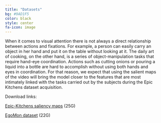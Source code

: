 ```yaml
---
title: "Datasets"
bg: #9AD1F5
color: black
style: center
fa-icon: image
---
```


When it comes to visual attention there is not always a direct relationship between actions and fixations. For example, a person can easily carry an object in her hand and put it on the table without looking at it.
The daily art of cooking, on the other hand, is a series of object-manipulation tasks that require hand-eye coordination. Actions such as cutting onions or pouring a liquid into a bottle are hard to accomplish without using both hands and eyes in coordination. For that reason, we expect that using the salient maps of the video will bring the model closer to the features that are most intimately linked with the tasks carried out by the subjects during the Epic Kitchens dataset acquisition.

Download links:

[Epic-Kitchens saliency maps](https://imatge.upc.edu/web/sites/default/files/projects/saliency/public/epic-kitchens/saliency_maps.tar.gz) (25G)

[EgoMon dataset](https://imatge.upc.edu/web/sites/default/files/projects/saliency/public/epic-kitchens/egomon.tar.gz) (22G)
